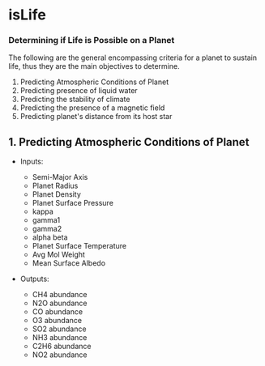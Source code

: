 # isLife
### Determining if Life is Possible on a Planet

The following are the general encompassing criteria for a planet to sustain life,
thus they are the main objectives to determine.

1. Predicting Atmospheric Conditions of Planet
2. Predicting presence of liquid water
3. Predicting the stability of climate
4. Predicting the presence of a magnetic field
5. Predicting planet's distance from its host star




## 1. Predicting Atmospheric Conditions of Planet

- Inputs: 
    - Semi-Major Axis	
    - Planet Radius	
    - Planet Density	
    - Planet Surface Pressure	
    - kappa	
    - gamma1	
    - gamma2	
    - alpha	beta	
    - Planet Surface Temperature
    - Avg Mol Weight	
    - Mean Surface Albedo

- Outputs:
    - CH4 abundance	
    - N2O abundance	
    - CO abundance	
    - O3 abundance	
    - SO2 abundance	
    - NH3 abundance	
    - C2H6 abundance	
    - NO2 abundance	